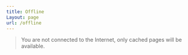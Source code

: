 ```yaml
---
title: Offline
Layout: page
url: /offline
---
```


> You are not connected to the Internet, only cached pages will be available.